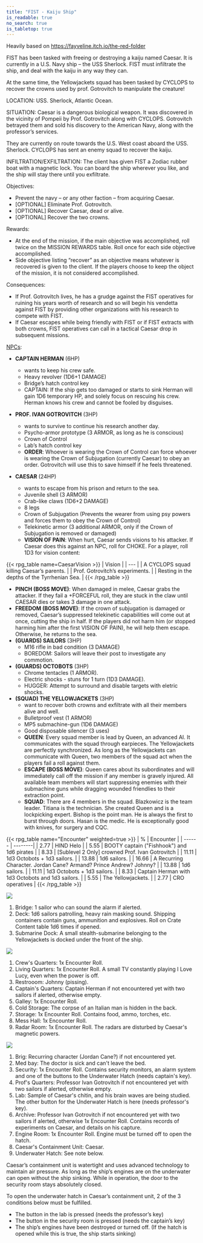 ```yaml
---
title: "FIST - Kaiju Ship"
is_readable: true
no_search: true
is_tabletop: true
---
```

Heavily based on https://fayveline.itch.io/the-red-folder

FIST has been tasked with freeing or destroying a kaiju named Caesar. It is currently in a U.S. Navy ship – the USS Sherlock. FIST must infiltrate the ship, and deal with the kaiju in any way they can.

At the same time, the Yellowjackets squad has been tasked by CYCLOPS to recover the crowns used by prof. Gotrovitch to manipulate the creature!

<!--more-->

LOCATION: USS. Sherlock, Atlantic Ocean.

SITUATION: Caesar is a dangerous biological weapon. It was discovered in the vicinity of Pompeii by Prof. Gotrovitch along with CYCLOPS. Gotrovitch betrayed them and sold his discovery to the American Navy, along with the professor’s services.

They are currently on route towards the U.S. West coast aboard the USS. Sherlock. CYCLOPS has sent an enemy squad to recover the kaiju.

INFILTRATION/EXFILTRATION: The client has given FIST a Zodiac rubber boat with a magnetic lock. You can board the ship wherever you like, and the ship will stay there until you exfiltrate.

Objectives:
- Prevent the navy – or any other faction – from acquiring Caesar.
- [OPTIONAL] Eliminate Prof. Gotrovitch.
- [OPTIONAL] Recover Caesar, dead or alive.
- [OPTIONAL] Recover the two crowns.

Rewards:
- At the end of the mission, if the main objective was accomplished, roll twice on the MISSION REWARDS table. Roll once for each side objective accomplished.
- Side objective listing “recover” as an objective means whatever is recovered is given to the client. If the players choose to keep the object of the mission, it is not considered accomplished.

Consequences:
- If Prof. Gotrovitch lives, he has a grudge against the FIST operatives for ruining his years worth of research and so will begin his vendetta against FIST by providing other organizations with his research to compete with FIST.
- If Caesar escapes while being friendly with FIST or if FIST extracts with both crowns, FIST operatives can call in a tactical Caesar drop in subsequent missions. 

[NPCs](/tabletop/fist/npcs):
- **CAPTAIN HERMAN** (6HP)
  - wants to keep his crew safe.
  - Heavy revolver (1D6+1 DAMAGE)
  - Bridge’s hatch control key
  - CAPTAIN: If the ship gets too damaged or starts to sink Herman will gain 1D6 temporary HP, and solely focus on rescuing his crew. Herman knows his crew and cannot be fooled by disguises.

- **PROF. IVAN GOTROVITCH** (3HP)
  - wants to survive to continue his research another day.
  - Psycho-armor prototype (3 ARMOR, as long as he is
conscious)
  - Crown of Control
  - Lab’s hatch control key
  - **ORDER**: Whoever is wearing the Crown of Control can force whoever is wearing the Crown of Subjugation (currently Caesar) to obey an order. Gotrovitch will use this to save himself if he feels threatened.

- **CAESAR** (24HP)
  - wants to escape from his prison and return to the sea.
  - Juvenile shell (3 ARMOR)
  - Crab-like claws (1D6+2 DAMAGE)
  - 8 legs
  - Crown of Subjugation (Prevents the wearer from using psy powers and forces them to obey the Crown of Control)
  - Telekinetic armor (3 additional ARMOR, only if the Crown of Subjugation is removed or damaged)
  - **VISION OF PAIN**: When hurt, Caesar sends visions to his attacker. If Caesar does this against an NPC, roll for CHOKE. For a player, roll 1D3 for vision content:

{{< rpg_table name=CaesarVision >}}
| Vision |
| --- |
| A CYCLOPS squad killing Caesar’s parents. |
| Prof. Gotrovitch’s experiments. |
| Resting in the depths of the Tyrrhenian Sea. |
{{< /rpg_table >}}

  - **PINCH (BOSS MOVE)**: When damaged in melee, Caesar grabs the attacker. If they fail a +FORCEFUL roll, they are stuck in the claw until CAESAR dies or takes 3 damage in one attack.
  - **FREEDOM (BOSS MOVE)**: If the crown of subjugation is damaged or removed, Caesar’s suppressed telekinetic capabilities will come out at once, cutting the ship in half. If the players did not harm him (or stopped harming him after the first VISION OF PAIN), he will help them escape. Otherwise, he returns to the sea.
- **(GUARDS) SAILORS** (3HP)
  - M16 rifle in bad condition (3 DAMAGE)
  - BOREDOM: Sailors will leave their post to investigate any commotion.
- **(GUARDS) OCTOBOTS** (3HP)
  - Chrome tentacles (1 ARMOR).
  - Electric shocks - stuns for 1 turn (1D3 DAMAGE).
  - HUGGER: Attempt to surround and disable targets with eletric shocks.
- **(SQUAD) THE YELLOWJACKETS** (3HP)
  - want to recover both crowns and exfiltrate with all their members alive and well.
  - Bulletproof vest (1 ARMOR)
  - MP5 submachine-gun (1D6 DAMAGE)
  - Good disposable silencer (3 uses)
  - **QUEEN**: Every squad member is lead by Queen, an advanced AI. It communicates with the squad through earpieces. The Yellowjackets are perfectly synchronized. As long as the Yellowjackets can communicate with Queen, two members of the squad act when the players fail a roll against them.
  - **ESCAPE (BOSS MOVE)**: Queen cares about its subordinates and will immediately call off the mission if any member is gravely injured. All available team members will start suppressing enemies with their submachine guns while dragging wounded friendlies to their extraction point.
  - **SQUAD**: There are 4 members in the squad. Blazkowicz is the team leader. Titiana is the technician. She created Queen and is a lockpicking expert. Bishop is the point man. He is always the first to burst through doors. Hasan is the medic. He is exceptionally good with knives, for surgery and CQC.

{{< rpg_table name="Encounter" weighted=true >}}
| % | Encounter |
| ------ | --------|
| 2.77 | HIND Helo |
| 5.55 | BOOTY captain ("Fishhook") and 1d6 pirates |
| 8.33 | [Sublevel 2 Only] crowned Prof. Ivan Gotrovitch  |
| 11.11 | 1d3 Octobots + 1d3 sailors. |
| 13.88 | 1d6 sailors. |
| 16.66 | A Recurring Character. Jordan Cane? Armand? Prince Andrew? Johnny? |
| 13.88 | 1d6 sailors. |
| 11.11 | 1d3 Octobots + 1d3 sailors. |
| 8.33 | Captain Herman with 1d3 Octobots and 1d3 sailors. |
| 5.55 | The Yellowjackets. |
| 2.77 | CRO operatives |
{{< /rpg_table >}}

![](/img/tabletop/fist/ship_deck.png)

1. Bridge: 1 sailor who can sound the alarm if alerted. 
2. Deck: 1d6 sailors patrolling, heavy rain masking sound. Shipping containers contain guns, ammunition and explosives. Roll on Crate Content table 1d6 times if opened.
3. Submarine Dock: A small stealth-submarine belonging to the Yellowjackets is docked under the front of the ship.

![](/img/tabletop/fist/ship_sublevel1.png)

1. Crew's Quarters: 1x Encounter Roll.
2. Living Quarters: 1x Encounter Roll. A small TV constantly playing I Love Lucy, even when the power is off.
3. Restrooom: Johnny (pissing).
4. Captain's Quarters: Captain Herman if not encountered yet with two sailors if alerted, otherwise empty.
5. Galley: 1x Encounter Roll.
6. Cold Storage: The corpse of an Italian man is hidden in the back.
7. Storage: 1x Encounter Roll. Contains food, ammo, torches, etc.
8. Mess Hall: 1x Encounter Roll.
9. Radar Room: 1x Encounter Roll. The radars are disturbed by Caesar's magnetic powers.


![](/img/tabletop/fist/ship_sublevel2.png)

1. Brig: Recurring character (Jordan Cane?) if not encountered yet.
2. Med bay: The doctor is sick and can't leave the bed.
3. Security: 1x Encounter Roll. Contains security monitors, an alarm system and one of the buttons to the Underwater Hatch (needs captain's key).
4. Prof's Quarters: Professor Ivan Gotrovitch if not encountered yet with two sailors if alerted, otherwise empty.
5. Lab: Sample of Caesar's chitin, and his brain waves are being studied. The other button for the Underwater Hatch is here (needs professor's key).
6. Archive: Professor Ivan Gotrovitch if not encountered yet with two sailors if alerted, otherwise 1x Encounter Roll. Contains records of experiments on Caesar, and details on his capture.
7. Engine Room: 1x Encounter Roll. Engine must be turned off to open the hatch.
8. Caesar's Containment Unit: Caesar.
9. Underwater Hatch: See note below.

Caesar’s containment unit is watertight and uses advanced technology to maintain air pressure. As long as the ship’s engines are on the underwater can open without the ship sinking. While in operation, the door to the security room stays absolutely closed.

To open the underwater hatch in Caesar’s containment unit, 2 of the 3 conditions below must be fulfilled.
- The button in the lab is pressed (needs the professor’s key)
- The button in the security room is pressed (needs the captain’s key)
- The ship’s engines have been destroyed or turned off. (If the hatch is opened while this is true, the ship starts sinking)